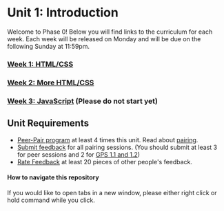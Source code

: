 # Unit 1: Introduction

Welcome to Phase 0! Below you will find links to the curriculum for each week. Each week will be released on Monday and will be due on the following Sunday at 11:59pm.

### [Week 1: HTML/CSS](week-1)
### [Week 2: More HTML/CSS](week-2)
### [Week 3: JavaScript](week-3) (Please do not start yet)

## Unit Requirements
- [Peer-Pair program](https://github.com/Devbootcamp/phase-0-handbook/blob/master/peer-pairing-sessions.md) at least 4 times this unit. Read about [pairing](https://github.com/Devbootcamp/phase-0-handbook/blob/master/pairing-in-phase-0.md). 
- [Submit feedback](https://socrates.devbootcamp.com/feedback/new) for all pairing sessions. (You should submit at least 3 for peer sessions and 2 for [GPS 1.1 and 1.2](https://github.com/Devbootcamp/phase-0-handbook/blob/master/guided-pairing-sessions.md))
- [Rate Feedback](https://socrates.devbootcamp.com/feedback) at least 20 pieces of other people's feedback. 

#### How to navigate this repository
If you would like to open tabs in a new window, please either right click or hold command while you click. 


